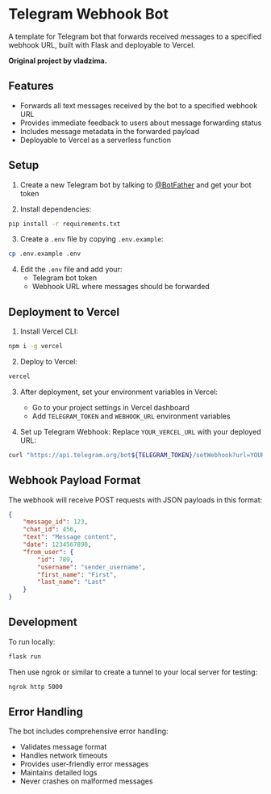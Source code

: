 # Telegram Webhook Bot

A template for Telegram bot that forwards received messages to a specified webhook URL, built with Flask and deployable to Vercel.

**Original project by vladzima.**

## Features

- Forwards all text messages received by the bot to a specified webhook URL
- Provides immediate feedback to users about message forwarding status
- Includes message metadata in the forwarded payload
- Deployable to Vercel as a serverless function

## Setup

1. Create a new Telegram bot by talking to [@BotFather](https://t.me/botfather) and get your bot token

2. Install dependencies:
```bash
pip install -r requirements.txt
```

3. Create a `.env` file by copying `.env.example`:
```bash
cp .env.example .env
```

4. Edit the `.env` file and add your:
   - Telegram bot token
   - Webhook URL where messages should be forwarded

## Deployment to Vercel

1. Install Vercel CLI:
```bash
npm i -g vercel
```

2. Deploy to Vercel:
```bash
vercel
```

3. After deployment, set your environment variables in Vercel:
   - Go to your project settings in Vercel dashboard
   - Add `TELEGRAM_TOKEN` and `WEBHOOK_URL` environment variables

4. Set up Telegram Webhook:
   Replace `YOUR_VERCEL_URL` with your deployed URL:
```bash
curl "https://api.telegram.org/bot${TELEGRAM_TOKEN}/setWebhook?url=YOUR_VERCEL_URL/api/webhook"
```

## Webhook Payload Format

The webhook will receive POST requests with JSON payloads in this format:
```json
{
    "message_id": 123,
    "chat_id": 456,
    "text": "Message content",
    "date": 1234567890,
    "from_user": {
        "id": 789,
        "username": "sender_username",
        "first_name": "First",
        "last_name": "Last"
    }
}
```

## Development

To run locally:
```bash
flask run
```

Then use ngrok or similar to create a tunnel to your local server for testing:
```bash
ngrok http 5000
```

## Error Handling

The bot includes comprehensive error handling:
- Validates message format
- Handles network timeouts
- Provides user-friendly error messages
- Maintains detailed logs
- Never crashes on malformed messages
